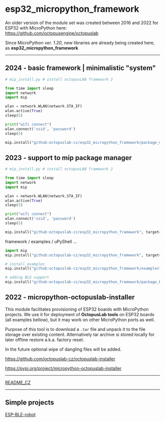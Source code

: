 # esp32_micropython_framework

An older version of the module set was created between 2016 and 2022 for ESP32 with MicroPython here:
https://github.com/octopusengine/octopuslab

Since MicroPython *ver. 1.20*, new libraries are already being created here, as **esp32_micropython_framework**

---

## 2024 - basic framework | minimalistic "system"

```Python
# mip_install.py # install octopusLAB framework 2

from time import sleep
import network
import mip

wlan = network.WLAN(network.STA_IF)
wlan.active(True)
sleep(5)

print("wifi connect")
wlan.connect('ssid', 'password')
sleep(5)

mip.install("github:octopuslab-cz/esp32_micropython_framework/package_min.json", target=".")
```

## 2023 - support to mip package manager

```Python
# mip_install.py # install octopusLAB framework 2

from time import sleep
import network
import mip

wlan = network.WLAN(network.STA_IF)
wlan.active(True)
sleep(5)

print("wifi connect")
wlan.connect('ssid', 'password')
sleep(5)

mip.install("github:octopuslab-cz/esp32_micropython_framework", target=".")
```

framework / examples / uPyShell ...

```Python
import mip
mip.install("github:octopuslab-cz/esp32_micropython_framework", target=".")

# install examples
mip.install("github:octopuslab-cz/esp32_micropython_framework/examples", target=".")

# adding BLE support
mip.install("github:octopuslab-cz/esp32_micropython_framework/package_ble.json", target=".")
```

## 2022 - micropython-octopuslab-installer

This module facilitates provisioning of ESP32 boards with MicroPython projects.
We use it for deployment of **OctopusLab tools** on ESP32 boards (all examples bellow), but it may work on other MicroPython ports as well.

Purpose of this tool is to download a `.tar` file and unpack it to the file storage over existing content.
Alternatively tar archive si stored locally for later offline restore a.k.a. factory reset.

In the future optional wipe of dangling files will be added.

https://github.com/octopuslab-cz/octopuslab-installer

https://pypi.org/project/micropython-octopuslab-installer

---

[README_CZ](https://github.com/octopuslab-cz/esp32_micropython_framework/blob/main/README_CZ.md)

---



## Simple projects

[ESP-BLE-robot](https://github.com/octopuslab-cz/esp_ble_robot)

